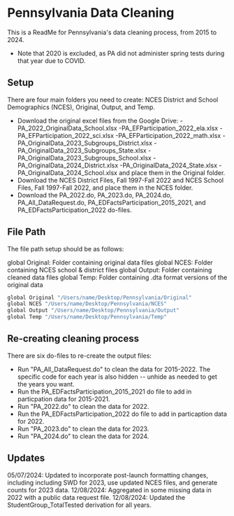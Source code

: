 
# Pennsylvania Data Cleaning

This is a ReadMe for Pennsylvania's data cleaning process, from 2015 to 2024.
* Note that 2020 is excluded, as PA did not administer spring tests during that year due to COVID.


## Setup

There are four main folders you need to create: NCES District and School Demographics (NCES), Original, Output, and Temp.
- Download the original excel files from the Google Drive:
      -PA_2022_OriginalData_School.xlsx
      -PA_EFParticipation_2022_ela.xlsx
      -PA_EFParticipation_2022_sci.xlsx
      -PA_EFParticipation_2022_math.xlsx
      -PA_OriginalData_2023_Subgroups_District.xlsx
      -PA_OriginalData_2023_Subgroups_State.xlsx
      -PA_OriginalData_2023_Subgroups_School.xlsx
      -PA_OriginalData_2024_District.xlsx
      -PA_OriginalData_2024_State.xlsx
      -PA_OriginalData_2024_School.xlsx
  and place them in the Original folder.
- Download the NCES District Files, Fall 1997-Fall 2022 and NCES School Files, Fall 1997-Fall 2022, and place them in the NCES folder.
- Download the PA_2022.do, PA_2023.do, PA_2024.do, PA_All_DataRequest.do, PA_EDFactsParticipation_2015_2021, and PA_EDFactsParticipation_2022 do-files.
   
## File Path

The file path setup should be as follows: 

global Original: Folder containing original data files
global NCES: Folder containing NCES school & district files
global Output: Folder containing cleaned data files
global Temp: Folder containing .dta format versions of the original data

```bash
global Original "/Users/name/Desktop/Pennsylvania/Original"
global NCES "/Users/name/Desktop/Pennsylvania/NCES"
global Output "/Users/name/Desktop/Pennsylvania/Output"
global Temp "/Users/name/Desktop/Pennsylvania/Temp"
```
## Re-creating cleaning process

There are six do-files to re-create the output files: 
- Run "PA_All_DataRequest.do" to clean the data for 2015-2022. The specific code for each year is also hidden -- unhide as needed to get the years you want.
- Run the PA_EDFactsParticipation_2015_2021 do file to add in particpation data for 2015-2021.
-  Run "PA_2022.do" to clean the data for 2022.
- Run the PA_EDFactsParticipation_2022 do file to add in particaption data for 2022.
- Run "PA_2023.do" to clean the data for 2023.
- Run "PA_2024.do" to clean the data for 2024.

## Updates

05/07/2024: Updated to incorporate post-launch formatting changes, including including SWD for 2023, use updated NCES files, and generate counts for 2023 data.
12/08/2024: Aggregated in some missing data in 2022 with a public data request file.
12/08/2024: Updated the StudentGroup_TotalTested derivation for all years.
